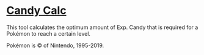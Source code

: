 # [Candy Calc](https://richi3f.github.io/candy-calc/)

This tool calculates the optimum amount of Exp. Candy that is required for a Pokémon to reach a certain level.

Pokémon is &copy; of Nintendo, 1995-2019.
